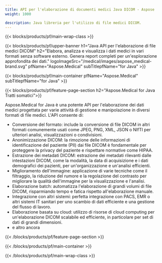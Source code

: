 ```yaml
---
title: API per l'elaborazione di documenti medici Java DICOM - Aspose 
weight: 1000

description: Java libreria per l'utilizzo di file medici DICOM. 
---
```


{{< blocks/products/pf/main-wrap-class >}}

{{< blocks/products/pf/upper-banner h1="Java API per l'elaborazione di file medici DICOM" h2="Elabora, analizza e visualizza i dati medici in vari formati senza software esterno. Genera report completi per un'esplorazione approfondita dei dati." logoImageSrc="/medical/images/aspose_medical-brand.svg" pfName="Aspose.Medical" subTitlepfName="for Java" >}}

{{< blocks/products/pf/main-container pfName="Aspose.Medical" subTitlepfName="for Java" >}}

{{< blocks/products/pf/feature-page-section h2="Aspose.Medical for Java Tratti somatici">}}

<p>Aspose.Medical for Java è una potente API per l'elaborazione dei dati medici progettata per varie attività di gestione e manipolazione in diversi formati di file medici. L'API consente di:</p>

<ul>
<li>Conversione del formato: include la conversione di file DICOM in altri formati comunemente usati come JPEG, PNG, XML, JSON o NIfTI per ulteriori analisi, visualizzazioni o condivisioni.</li>
<li>Anonimizzazione DICOM: la rimozione delle informazioni di identificazione del paziente (PII) dai file DICOM è fondamentale per proteggere la privacy del paziente e rispettare normative come HIPAA.</li>
<li>Estrazione dei metadati DICOM: estrazione dei metadati rilevanti dalle intestazioni DICOM, come la modalità, la data di acquisizione e i dati demografici dei pazienti, per un'organizzazione e un'analisi efficienti.</li>
<li>Miglioramento dell'immagine: applicazione di varie tecniche come il filtraggio, la riduzione del rumore e la regolazione del contrasto per migliorare la qualità dell'immagine per la visualizzazione e l'analisi.</li>
<li>Elaborazione batch: automatizza l'elaborazione di grandi volumi di file DICOM, risparmiando tempo e fatica rispetto all'elaborazione manuale.</li>
<li>Integrazione con altri sistemi: perfetta integrazione con PACS, EMR o altri sistemi IT sanitari per uno scambio di dati efficiente e una gestione del flusso di lavoro.</li>
<li>Elaborazione basata su cloud: utilizzo di risorse di cloud computing per un'elaborazione DICOM scalabile ed efficiente, in particolare per set di dati di grandi dimensioni.</li>
<li>e altro ancora</li>
</ul>

{{< /blocks/products/pf/feature-page-section >}}

{{< /blocks/products/pf/main-container >}}

{{< /blocks/products/pf/main-wrap-class >}}